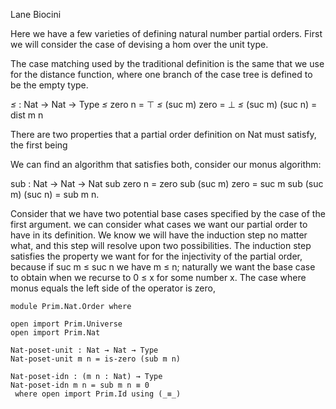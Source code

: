 Lane Biocini

Here we have a few varieties of defining natural number partial orders. First we
will consider the case of devising a hom over the unit type.

The case matching used by the traditional definition is the same that we use
for the distance function, where one branch of the case tree is defined to be
the empty type.

 _≤_ : Nat → Nat → Type
 _≤_ zero n = ⊤
 _≤_ (suc m) zero = ⊥
 _≤_ (suc m) (suc n) = dist m n

There are two properties that a partial order definition on Nat must satisfy, the
first being

We can find an algorithm that satisfies both, consider
our monus algorithm:

 sub : Nat → Nat → Nat
 sub zero n = zero
 sub (suc m) zero = suc m
 sub (suc m) (suc n) = sub m n.

Consider that we have two potential base cases specified by the case of the
first argument. we can consider what cases we want our partial order to have in
its definition. We know we will have the induction step no matter what, and this
step will resolve upon two possibilities. The induction step satisfies the
property we want for for the injectivity of the partial order, because if suc m
≤ suc n we have m ≤ n; naturally we want the base case to obtain when we recurse
to 0 ≤ x for some number x. The case where monus equals the left side of the
operator is zero,

```
module Prim.Nat.Order where

open import Prim.Universe
open import Prim.Nat

Nat-poset-unit : Nat → Nat → Type
Nat-poset-unit m n = is-zero (sub m n)

Nat-poset-idn : (m n : Nat) → Type
Nat-poset-idn m n = sub m n ≡ 0
 where open import Prim.Id using (_≡_)

